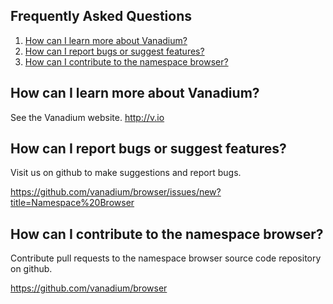 Frequently Asked Questions
--------------------------

1. [How can I learn more about Vanadium?](#/help/faq/1)
2. [How can I report bugs or suggest features?](#/help/faq/2)
3. [How can I contribute to the namespace browser?](#/help/faq/3)


How can I learn more about Vanadium?<a name="1"></a>
------------------------------------

See the Vanadium website. http://v.io

How can I report bugs or suggest features?<a name="2"></a>
-----------------------------------------

Visit us on github to make suggestions and report bugs.

https://github.com/vanadium/browser/issues/new?title=Namespace%20Browser

How can I contribute to the namespace browser?<a name="3"></a>
----------------------------------------------

Contribute pull requests to the namespace browser source code repository on github.

https://github.com/vanadium/browser
<p>&nbsp;</p>
